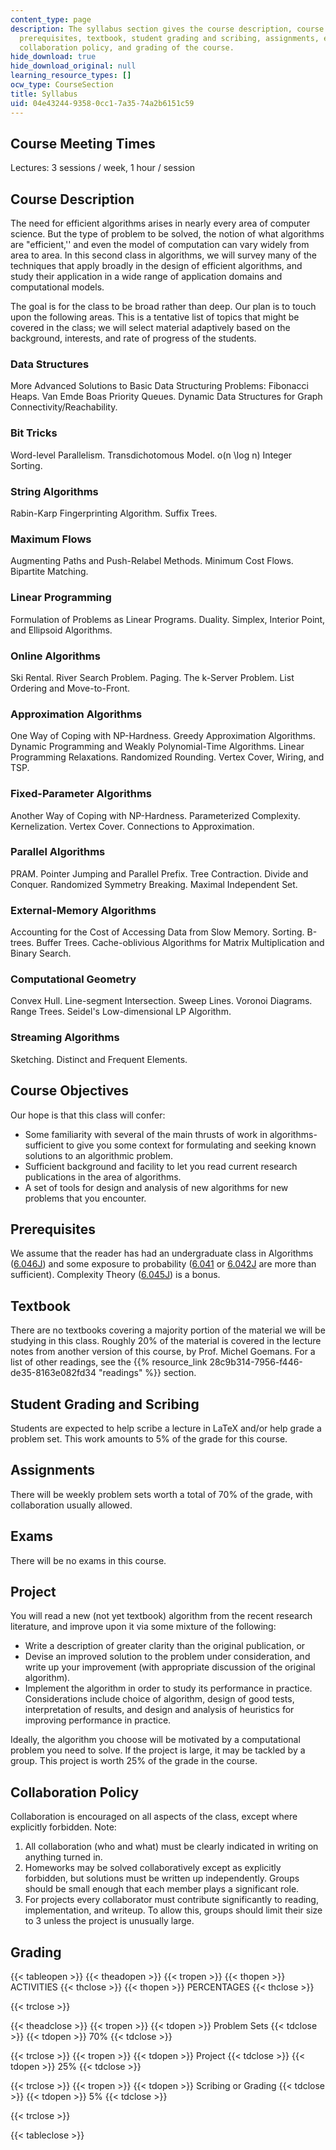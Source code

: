 ```yaml
---
content_type: page
description: The syllabus section gives the course description, course objectives,
  prerequisites, textbook, student grading and scribing, assignments, exams, project,
  collaboration policy, and grading of the course.
hide_download: true
hide_download_original: null
learning_resource_types: []
ocw_type: CourseSection
title: Syllabus
uid: 04e43244-9358-0cc1-7a35-74a2b6151c59
---
```


Course Meeting Times
--------------------

Lectures: 3 sessions / week, 1 hour / session

Course Description
------------------

The need for efficient algorithms arises in nearly every area of computer science. But the type of problem to be solved, the notion of what algorithms are "efficient,'' and even the model of computation can vary widely from area to area. In this second class in algorithms, we will survey many of the techniques that apply broadly in the design of efficient algorithms, and study their application in a wide range of application domains and computational models.

The goal is for the class to be broad rather than deep. Our plan is to touch upon the following areas. This is a tentative list of topics that might be covered in the class; we will select material adaptively based on the background, interests, and rate of progress of the students.

### Data Structures

More Advanced Solutions to Basic Data Structuring Problems: Fibonacci Heaps. Van Emde Boas Priority Queues. Dynamic Data Structures for Graph Connectivity/Reachability.

### Bit Tricks

Word-level Parallelism. Transdichotomous Model. o(n \\log n) Integer Sorting.

### String Algorithms

Rabin-Karp Fingerprinting Algorithm. Suffix Trees.

### Maximum Flows

Augmenting Paths and Push-Relabel Methods. Minimum Cost Flows. Bipartite Matching.

### Linear Programming

Formulation of Problems as Linear Programs. Duality. Simplex, Interior Point, and Ellipsoid Algorithms.

### Online Algorithms

Ski Rental. River Search Problem. Paging. The k-Server Problem. List Ordering and Move-to-Front.

### Approximation Algorithms

One Way of Coping with NP-Hardness. Greedy Approximation Algorithms. Dynamic Programming and Weakly Polynomial-Time Algorithms. Linear Programming Relaxations. Randomized Rounding. Vertex Cover, Wiring, and TSP.

### Fixed-Parameter Algorithms

Another Way of Coping with NP-Hardness. Parameterized Complexity. Kernelization. Vertex Cover. Connections to Approximation.

### Parallel Algorithms

PRAM. Pointer Jumping and Parallel Prefix. Tree Contraction. Divide and Conquer. Randomized Symmetry Breaking. Maximal Independent Set.

### External-Memory Algorithms

Accounting for the Cost of Accessing Data from Slow Memory. Sorting. B-trees. Buffer Trees. Cache-oblivious Algorithms for Matrix Multiplication and Binary Search.

### Computational Geometry

Convex Hull. Line-segment Intersection. Sweep Lines. Voronoi Diagrams. Range Trees. Seidel's Low-dimensional LP Algorithm.

### Streaming Algorithms

Sketching. Distinct and Frequent Elements.

Course Objectives
-----------------

Our hope is that this class will confer:

*   Some familiarity with several of the main thrusts of work in algorithms-sufficient to give you some context for formulating and seeking known solutions to an algorithmic problem.
*   Sufficient background and facility to let you read current research publications in the area of algorithms.
*   A set of tools for design and analysis of new algorithms for new problems that you encounter.

Prerequisites
-------------

We assume that the reader has had an undergraduate class in Algorithms ([6.046J](/courses/6-046j-introduction-to-algorithms-sma-5503-fall-2005)) and some exposure to probability ([6.041](/courses/6-041-probabilistic-systems-analysis-and-applied-probability-spring-2006) or [6.042J](/courses/6-042j-mathematics-for-computer-science-spring-2015) are more than sufficient). Complexity Theory ([6.045J](/courses/6-045j-automata-computability-and-complexity-spring-2011)) is a bonus.

Textbook
--------

There are no textbooks covering a majority portion of the material we will be studying in this class. Roughly 20% of the material is covered in the lecture notes from another version of this course, by Prof. Michel Goemans. For a list of other readings, see the {{% resource_link 28c9b314-7956-f446-de35-8163e082fd34 "readings" %}} section.

Student Grading and Scribing
----------------------------

Students are expected to help scribe a lecture in LaTeX and/or help grade a problem set. This work amounts to 5% of the grade for this course.

Assignments
-----------

There will be weekly problem sets worth a total of 70% of the grade, with collaboration usually allowed.

Exams
-----

There will be no exams in this course.

Project
-------

You will read a new (not yet textbook) algorithm from the recent research literature, and improve upon it via some mixture of the following:

*   Write a description of greater clarity than the original publication, or
*   Devise an improved solution to the problem under consideration, and write up your improvement (with appropriate discussion of the original algorithm).
*   Implement the algorithm in order to study its performance in practice. Considerations include choice of algorithm, design of good tests, interpretation of results, and design and analysis of heuristics for improving performance in practice.

Ideally, the algorithm you choose will be motivated by a computational problem you need to solve. If the project is large, it may be tackled by a group. This project is worth 25% of the grade in the course.

Collaboration Policy
--------------------

Collaboration is encouraged on all aspects of the class, except where explicitly forbidden. Note:

1.  All collaboration (who and what) must be clearly indicated in writing on anything turned in.
2.  Homeworks may be solved collaboratively except as explicitly forbidden, but solutions must be written up independently. Groups should be small enough that each member plays a significant role.
3.  For projects every collaborator must contribute significantly to reading, implementation, and writeup. To allow this, groups should limit their size to 3 unless the project is unusually large.

Grading
-------

{{< tableopen >}}
{{< theadopen >}}
{{< tropen >}}
{{< thopen >}}
ACTIVITIES
{{< thclose >}}
{{< thopen >}}
PERCENTAGES
{{< thclose >}}

{{< trclose >}}

{{< theadclose >}}
{{< tropen >}}
{{< tdopen >}}
Problem Sets
{{< tdclose >}}
{{< tdopen >}}
70%
{{< tdclose >}}

{{< trclose >}}
{{< tropen >}}
{{< tdopen >}}
Project
{{< tdclose >}}
{{< tdopen >}}
25%
{{< tdclose >}}

{{< trclose >}}
{{< tropen >}}
{{< tdopen >}}
Scribing or Grading
{{< tdclose >}}
{{< tdopen >}}
5%
{{< tdclose >}}

{{< trclose >}}

{{< tableclose >}}